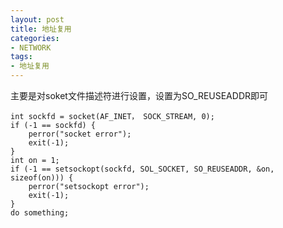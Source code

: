 ```yaml
---
layout: post
title: 地址复用
categories:
- NETWORK
tags:
- 地址复用
---
```


主要是对soket文件描述符进行设置，设置为SO_REUSEADDR即可

    
    int sockfd = socket(AF_INET， SOCK_STREAM, 0);
    if (-1 == sockfd) {
        perror("socket error");
        exit(-1);
    }
    int on = 1;
    if (-1 == setsockopt(sockfd, SOL_SOCKET, SO_REUSEADDR, &on, sizeof(on))) {
        perror("setsockopt error");
        exit(-1);
    }
    do something;
